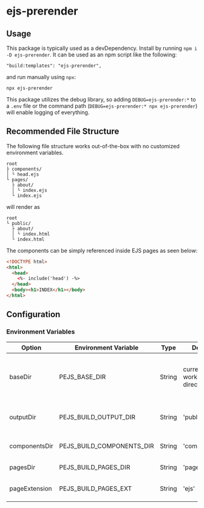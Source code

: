 # ejs-prerender

## Usage

This package is typically used as a devDependency. Install by running `npm i -D ejs-prerender`. It can be used as an npm script like the following:

```
"build:templates": "ejs-prerender",
```

and run manually using `npx`:

```
npx ejs-prerender
```

This package utilizes the debug library, so adding `DEBUG=ejs-prerender:*` to a `.env` file or the command path (`DEBUG=ejs-prerender:* npx ejs-prerender`) will enable logging of everything.

## Recommended File Structure

The following file structure works out-of-the-box with no customized environment variables.

```
root
├ components/
│ └ head.ejs
└ pages/
  ├ about/
  │ └ index.ejs
  └ index.ejs
```

will render as

```
root
└ public/
  ├ about/
  │ └ index.html
  └ index.html
```

The components can be simply referenced inside EJS pages as seen below:

```html
<!DOCTYPE html>
<html>
  <head>
    <%- include('head') -%>
  </head>
  <body><h1>INDEX</h1></body>
</html>
```

## Configuration

### Environment Variables

| Option        | Environment Variable      | Type   | Default                   | Description                                          |
| ------------- | ------------------------- | ------ | ------------------------- | ---------------------------------------------------- |
| baseDir       | PEJS_BASE_DIR             | String | current working directory | Base directory to reference for other relative paths |
| outputDir     | PEJS_BUILD_OUTPUT_DIR     | String | 'public'                  | Where the completed pages get written                |
| componentsDir | PEJS_BUILD_COMPONENTS_DIR | String | 'components'              | Where components live                                |
| pagesDir      | PEJS_BUILD_PAGES_DIR      | String | 'pages'                   | Where pages live                                     |
| pageExtension | PEJS_BUILD_PAGES_EXT      | String | 'ejs'                     | File extension of pages                              |
